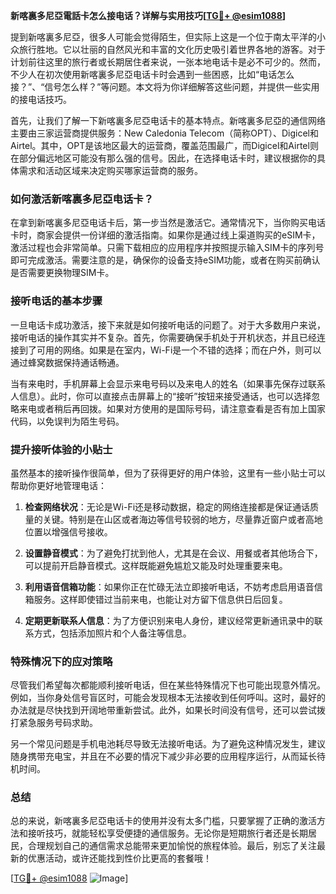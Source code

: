**新喀裏多尼亞電話卡怎么接电话？详解与实用技巧[[TG💪+ @esim1088](https://t.me/s/esim1088)]**

提到新喀裏多尼亞，很多人可能会觉得陌生，但实际上这是一个位于南太平洋的小众旅行胜地。它以壮丽的自然风光和丰富的文化历史吸引着世界各地的游客。对于计划前往这里的旅行者或长期居住者来说，一张本地电话卡是必不可少的。然而，不少人在初次使用新喀裏多尼亞电话卡时会遇到一些困惑，比如“电话怎么接？”、“信号怎么样？”等问题。本文将为你详细解答这些问题，并提供一些实用的接电话技巧。

首先，让我们了解一下新喀裏多尼亞电话卡的基本特点。新喀裏多尼亞的通信网络主要由三家运营商提供服务：New Caledonia Telecom（简称OPT）、Digicel和Airtel。其中，OPT是该地区最大的运营商，覆盖范围最广，而Digicel和Airtel则在部分偏远地区可能没有那么强的信号。因此，在选择电话卡时，建议根据你的具体需求和活动区域来决定购买哪家运营商的服务。

### 如何激活新喀裏多尼亞电话卡？

在拿到新喀裏多尼亞电话卡后，第一步当然是激活它。通常情况下，当你购买电话卡时，商家会提供一份详细的激活指南。如果你是通过线上渠道购买的eSIM卡，激活过程也会非常简单。只需下载相应的应用程序并按照提示输入SIM卡的序列号即可完成激活。需要注意的是，确保你的设备支持eSIM功能，或者在购买前确认是否需要更换物理SIM卡。

### 接听电话的基本步骤

一旦电话卡成功激活，接下来就是如何接听电话的问题了。对于大多数用户来说，接听电话的操作其实并不复杂。首先，你需要确保手机处于开机状态，并且已经连接到了可用的网络。如果是在室内，Wi-Fi是一个不错的选择；而在户外，则可以通过蜂窝数据保持通话畅通。

当有来电时，手机屏幕上会显示来电号码以及来电人的姓名（如果事先保存过联系人信息）。此时，你可以直接点击屏幕上的“接听”按钮来接受通话，也可以选择忽略来电或者稍后再回拨。如果对方使用的是国际号码，请注意查看是否有加上国家代码，以免误判为陌生号码。

### 提升接听体验的小贴士

虽然基本的接听操作很简单，但为了获得更好的用户体验，这里有一些小贴士可以帮助你更好地管理电话：

1. **检查网络状况**：无论是Wi-Fi还是移动数据，稳定的网络连接都是保证通话质量的关键。特别是在山区或者海边等信号较弱的地方，尽量靠近窗户或者高地位置以增强信号接收。

2. **设置静音模式**：为了避免打扰到他人，尤其是在会议、用餐或者其他场合下，可以提前开启静音模式。这样既能避免尴尬又能及时处理重要来电。

3. **利用语音信箱功能**：如果你正在忙碌无法立即接听电话，不妨考虑启用语音信箱服务。这样即使错过当前来电，也能让对方留下信息供日后回复。

4. **定期更新联系人信息**：为了方便识别来电人身份，建议经常更新通讯录中的联系方式，包括添加照片和个人备注等信息。

### 特殊情况下的应对策略

尽管我们希望每次都能顺利接听电话，但在某些特殊情况下也可能出现意外情况。例如，当你身处信号盲区时，可能会发现根本无法接收到任何呼叫。这时，最好的办法就是尽快找到开阔地带重新尝试。此外，如果长时间没有信号，还可以尝试拨打紧急服务号码求助。

另一个常见问题是手机电池耗尽导致无法接听电话。为了避免这种情况发生，建议随身携带充电宝，并且在不必要的情况下减少非必要的应用程序运行，从而延长待机时间。

### 总结

总的来说，新喀裏多尼亞电话卡的使用并没有太多门槛，只要掌握了正确的激活方法和接听技巧，就能轻松享受便捷的通信服务。无论你是短期旅行者还是长期居民，合理规划自己的通信需求总能带来更加愉悦的旅程体验。最后，别忘了关注最新的优惠活动，或许还能找到性价比更高的套餐哦！

[[TG💪+ @esim1088](https://t.me/s/esim1088) ![Image](https://i.postimg.cc/4NQfJmqS/Snipaste-2025-05-13-00-14-12.png)]